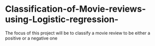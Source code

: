 # Classification-of-Movie-reviews-using-Logistic-regression-
The focus of this project will be to classify a movie review to be either a positive or a negative one
